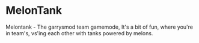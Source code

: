 MelonTank
=========

Melontank - The garrysmod team gamemode, It's a bit of fun, where you're in team's, vs'ing each other with tanks powered by melons.
